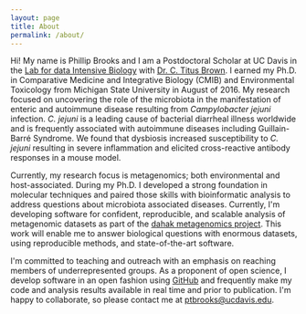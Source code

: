 ```yaml
---
layout: page
title: About
permalink: /about/
---
```


Hi! My name is Phillip Brooks and I am a Postdoctoral Scholar at UC Davis in the [Lab for data Intensive Biology](http://ivory.idyll.org/lab/) with [Dr. C. Titus Brown](http://ivory.idyll.org/blog/). I earned my Ph.D. in Comparative Medicine and Integrative Biology (CMIB) and Environmental Toxicology from Michigan State University in August of 2016. My research focused on uncovering the role of the microbiota in the manifestation of enteric and autoimmune disease resulting from *Campylobacter jejuni* infection. *C. jejuni* is a leading cause of bacterial diarrheal illness worldwide and is frequently associated with autoimmune diseases including Guillain-Barré Syndrome. We found that dysbiosis increased susceptibility to *C. jejuni* resulting in severe inflammation and elicited cross-reactive antibody responses in a mouse model.    

Currently, my research focus is metagenomics; both environmental and host-associated. During my Ph.D. I developed a strong foundation in molecular techniques and paired those skills with bioinformatic analysis to address questions about microbiota associated diseases. Currently, I'm developing software for confident, reproducible, and scalable analysis of metagenomic datasets as part of the [dahak metagenomics project](https://github.com/dahak-metagenomics/dahak). This work will enable me to answer biological questions with enormous datasets, using reproducible methods, and state-of-the-art software.

I'm committed to teaching and outreach with an emphasis on reaching members of underrepresented groups. As a proponent of open science, I develop software in an open fashion using [GitHub](https://github.com/brooksph) and frequently make my code and analysis results available in real time and prior to publication. I'm happy to collaborate, so please contact me at [ptbrooks@ucdavis.edu](mailto:ptbrooks@ucdavis.edu).
